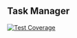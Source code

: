 ## Task Manager
[![Test Coverage](https://api.codeclimate.com/v1/badges/685b8ed1772fc9801d39/test_coverage)](https://codeclimate.com/github/just-evv/php-project-lvl4/test_coverage) 



